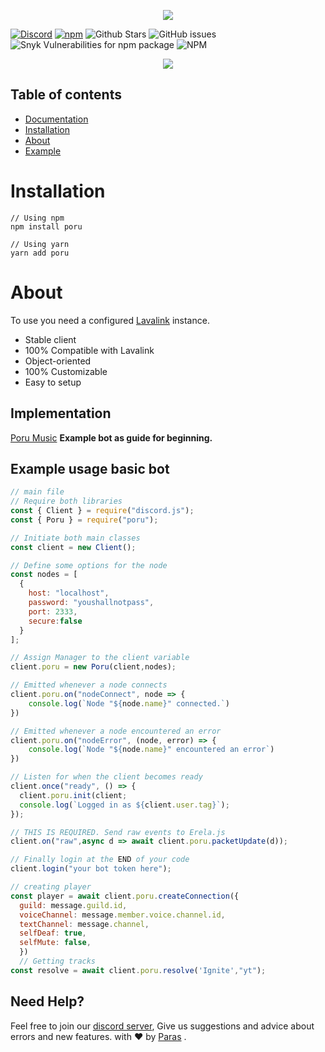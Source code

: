 <p align="center">
  <img src="https://cdn.discordapp.com/attachments/732987654165233744/987656504373026816/20220618_000923_0000.png" />
</p>
<p align="center">

 [![Discord](https://img.shields.io/discord/567705326774779944?style=flat-square)](https://discord.gg/Zmmc47Nrh8)
[![npm](https://img.shields.io/npm/v/poru?style=flat-square)](https://www.npmjs.com/package/poru)
![Github Stars](https://img.shields.io/github/stars/parasop/poru?style=flat-square)
![GitHub issues](https://img.shields.io/github/issues-raw/parasop/poru?style=flat-square)
![Snyk Vulnerabilities for npm package](https://img.shields.io/snyk/vulnerabilities/npm/poru?style=flat-square) 
![NPM](https://img.shields.io/npm/l/poru?style=flat-square)

</p>


<p align="center">
  <a href="https://nodei.co/npm/poru/"><img src="https://nodei.co/npm/poru.png?downloads=true&downloadRank=true&stars=true"></a>
</p>

## Table of contents

- [Documentation](https://poru.parasdocs.tech)
- [Installation](#installation)
- [About](#about)
- [Example](https://github.com/parasop/poru-example)

# Installation
```
// Using npm
npm install poru

// Using yarn
yarn add poru
```

# About
To use you need a configured [Lavalink](https://github.com/Frederikam/Lavalink) instance.

- Stable client
- 100% Compatible with Lavalink
- Object-oriented
- 100% Customizable
- Easy to setup

## Implementation
[Poru Music](https://github.com/parasop/poru-example) **Example bot as guide for beginning.** 


## Example usage basic bot
```javascript
// main file
// Require both libraries
const { Client } = require("discord.js");
const { Poru } = require("poru");

// Initiate both main classes
const client = new Client();

// Define some options for the node
const nodes = [
  {
    host: "localhost",
    password: "youshallnotpass",
    port: 2333,
    secure:false
  }
];

// Assign Manager to the client variable
client.poru = new Poru(client,nodes);

// Emitted whenever a node connects
client.poru.on("nodeConnect", node => {
    console.log(`Node "${node.name}" connected.`)
})

// Emitted whenever a node encountered an error
client.poru.on("nodeError", (node, error) => {
    console.log(`Node "${node.name}" encountered an error`)
})

// Listen for when the client becomes ready
client.once("ready", () => {
  client.poru.init(client;
  console.log(`Logged in as ${client.user.tag}`);
});

// THIS IS REQUIRED. Send raw events to Erela.js
client.on("raw",async d => await client.poru.packetUpdate(d));

// Finally login at the END of your code
client.login("your bot token here");


```


```javascript
// creating player
const player = await client.poru.createConnection({
  guild: message.guild.id,
  voiceChannel: message.member.voice.channel.id,
  textChannel: message.channel,
  selfDeaf: true,
  selfMute: false, 
  })
  // Getting tracks
const resolve = await client.poru.resolve('Ignite',"yt");
```

## Need Help?
Feel free to join our [discord server](https://discord.gg/Zmmc47Nrh8), Give us suggestions and advice about errors and new features. 
with ❤️ by [Paras](https://github.com/parasop) .
